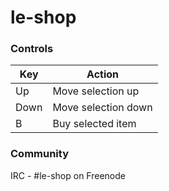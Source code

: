 # le-shop #

### Controls ###

Key           | Action
------------- | -------------
Up            | Move selection up
Down          | Move selection down
B             | Buy selected item

### Community ###

IRC - #le-shop on Freenode
